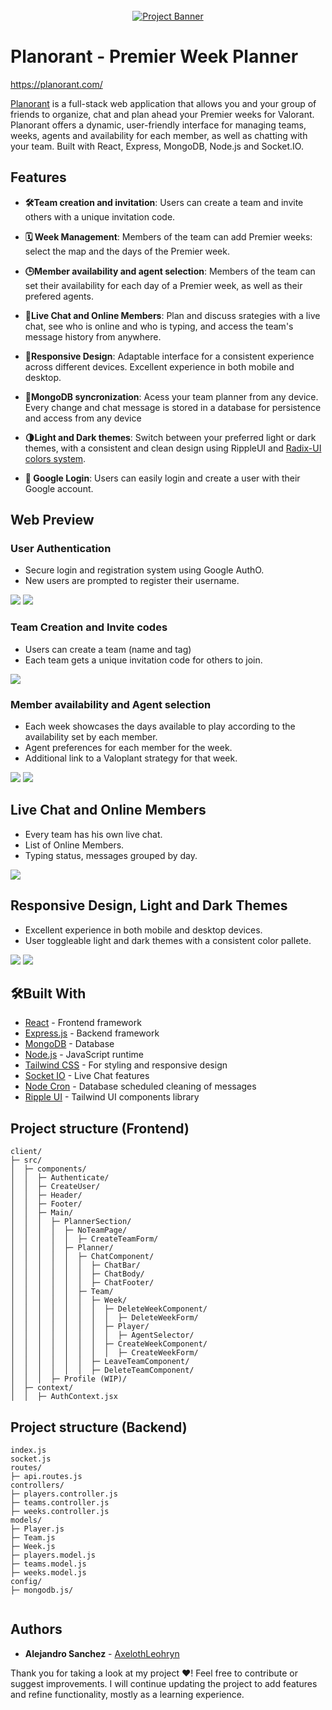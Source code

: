 <div align="center">
  <br />
    <a href="https://planorant.com" target="_blank">
      <img src="./client/src/assets/readme-images/mobile3.png" alt="Project Banner">
    </a>
  <br />
  </div>

# Planorant - Premier Week Planner

https://planorant.com/

[Planorant](https://planorant.com) is a full-stack web application that allows you and your group of friends to organize, chat and plan ahead your Premier weeks for Valorant. Planorant offers a dynamic, user-friendly interface for managing teams, weeks, agents and availability for each member, as well as chatting with your team. Built with React, Express, MongoDB, Node.js and Socket.IO.

## Features

- **🛠️Team creation and invitation**: Users can create a team and invite others with a unique invitation code.

- **🗓️ Week Management**: Members of the team can add Premier weeks: select the map and the days of the Premier week.

- **🕒Member availability and agent selection**: Members of the team can set their availability for each day of a Premier week, as well as their prefered agents.

- **💬Live Chat and Online Members**: Plan and discuss srategies with a live chat, see who is online and who is typing, and access the team's message history from anywhere.

- **📱Responsive Design**: Adaptable interface for a consistent experience across different devices. Excellent experience in both mobile and desktop.

- **🔄MongoDB syncronization**: Acess your team planner from any device.
  Every change and chat message is stored in a database for persistence and access from any device

- **🌗Light and Dark themes**: Switch between your preferred light or dark themes, with a consistent and clean design using RippleUI and [Radix-UI colors system](https://www.radix-ui.com/colors).

- **🔑 Google Login**: Users can easily login and create a user with their Google account.

## Web Preview

### User Authentication

- Secure login and registration system using Google AuthO. 
- New users are prompted to register their username.

 <img src='./client/src/assets/readme-images/login.png'>
  <img src='./client/src/assets/readme-images/newuser.png'>

### Team Creation and Invite codes

- Users can create a team (name and tag)
- Each team gets a unique invitation code for others to join.

<img src='./client/src/assets/readme-images/jointeam.png'>

### Member availability and Agent selection

- Each week showcases the days available to play according to the availability set by each member. 
- Agent preferences for each member for the week. 
- Additional link to a Valoplant strategy for that week.

<img src='./client/src/assets/readme-images/agents.png'>
<img src='./client/src/assets/readme-images/days.png'>

## Live Chat and Online Members

- Every team has his own live chat.
- List of Online Members.
- Typing status, messages grouped by day. 

<img src='./client/src/assets/readme-images/chat.png'>

## Responsive Design, Light and Dark Themes

- Excellent experience in both mobile and desktop devices. 
- User toggleable light and dark themes with a consistent color pallete.

<img src='./client/src/assets/readme-images/desktop-light.png'>
<img src='./client/src/assets/readme-images/mobile.png'>


## 🛠️Built With

- [React](https://reactjs.org/) - Frontend framework
- [Express.js](https://expressjs.com/) - Backend framework
- [MongoDB](https://www.mongodb.com/) - Database 
- [Node.js](https://nodejs.org/) - JavaScript runtime
- [Tailwind CSS](https://tailwindcss.com/) - For styling and responsive design
- [Socket IO](https://socket.io/) - Live Chat features
- [Node Cron](https://www.npmjs.com/package/node-cron) - Database scheduled cleaning of messages
- [Ripple UI](https://www.ripple-ui.com/) - Tailwind UI components library

## Project structure (Frontend)

```
client/
├─ src/
│  ├─ components/
│  │  ├─ Authenticate/
│  │  ├─ CreateUser/
│  │  ├─ Header/
│  │  ├─ Footer/
│  │  ├─ Main/
│  │  │  ├─ PlannerSection/
│  │  │  │  ├─ NoTeamPage/
│  │  │  │  │  ├─ CreateTeamForm/
│  │  │  │  ├─ Planner/
│  │  │  │  │  ├─ ChatComponent/
│  │  │  │  │  │  ├─ ChatBar/
│  │  │  │  │  │  ├─ ChatBody/
│  │  │  │  │  │  ├─ ChatFooter/
│  │  │  │  │  ├─ Team/
│  │  │  │  │  │  ├─ Week/
│  │  │  │  │  │  │  ├─ DeleteWeekComponent/
│  │  │  │  │  │  │  │  ├─ DeleteWeekForm/
│  │  │  │  │  │  │  ├─ Player/
│  │  │  │  │  │  │  │  ├─ AgentSelector/
│  │  │  │  │  │  │  ├─ CreateWeekComponent/
│  │  │  │  │  │  │  │  ├─ CreateWeekForm/
│  │  │  │  │  │  ├─ LeaveTeamComponent/
│  │  │  │  │  │  ├─ DeleteTeamComponent/
│  │  │  ├─ Profile (WIP)/
│  ├─ context/
│  │  ├─ AuthContext.jsx

```

## Project structure (Backend)

```
index.js
socket.js
routes/
├─ api.routes.js
controllers/
├─ players.controller.js
├─ teams.controller.js
├─ weeks.controller.js
models/
├─ Player.js
├─ Team.js
├─ Week.js
├─ players.model.js
├─ teams.model.js
├─ weeks.model.js
config/
├─ mongodb.js/


```

## Authors

- **Alejandro Sanchez** - [AxelothLeohryn](https://github.com/AxelothLeohryn)

Thank you for taking a look at my project ❤️! Feel free to contribute or suggest improvements. I will continue updating the project to add features and refine functionality, mostly as a learning experience.
